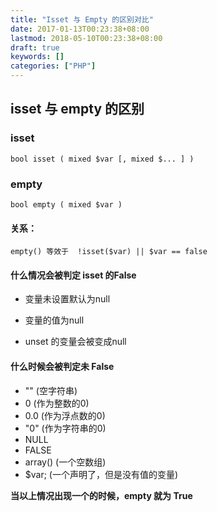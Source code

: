```yaml
---
title: "Isset 与 Empty 的区别对比"
date: 2017-01-13T00:23:38+08:00
lastmod: 2018-05-10T00:23:38+08:00
draft: true
keywords: []
categories: ["PHP"]
---
```


##  isset 与 empty 的区别

###   isset

```
bool isset ( mixed $var [, mixed $... ] )
```

###  empty

```
bool empty ( mixed $var )
```

<!--more-->

#### 关系：

```
empty() 等效于  !isset($var) || $var == false
```


#### 什么情况会被判定 isset 的False

- 变量未设置默认为null

- 变量的值为null

- unset 的变量会被变成null


#### 什么时候会被判定未 False

- "" (空字符串)
- 0 (作为整数的0)
- 0.0 (作为浮点数的0)
- "0" (作为字符串的0)
- NULL
- FALSE
- array() (一个空数组)
- $var; (一个声明了，但是没有值的变量)


**当以上情况出现一个的时候，empty 就为 True**

